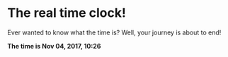 # The real time clock!

Ever wanted to know what the time is? Well, your journey is about to end!

**The time is Nov 04, 2017, 10:26**